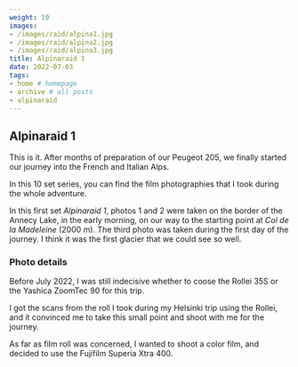 ```yaml
---
weight: 10
images:
- /images/raid/alpina1.jpg
- /images/raid/alpina2.jpg
- /images/raid/alpina3.jpg
title: Alpinaraid 1
date: 2022-07-03
tags:
- home # homepage
- archive # all posts
- alpinaraid
---
```


## Alpinaraid 1

This is it. After months of preparation of our Peugeot 205, we finally started our journey into the French and Italian Alps.

In this 10 set series, you can find the film photographies that I took during the whole adventure.

In this first set <i>Alpinaraid 1</i>, photos 1 and 2 were taken on the border of the Annecy Lake, in the early morning, on our way to the starting point at <i>Col de la Madeleine</i> (2000 m). The third photo was taken during the first day of the journey. I think it was the first glacier that we could see so well.

### Photo details

Before July 2022, I was still indecisive whether to coose the Rollei 35S or the Yashica ZoomTec 90 for this trip.

I got the scans from the roll I took during my Helsinki trip using the Rollei, and it convinced me to take this small point and shoot with me for the journey.

As far as film roll was concerned, I wanted to shoot a color film, and decided to use the Fujifilm Superia Xtra 400.
